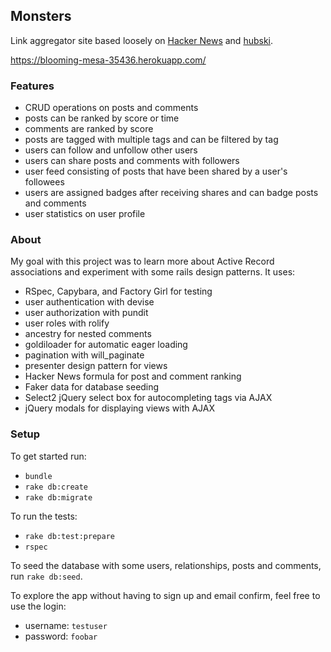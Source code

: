 ## Monsters

Link aggregator site based loosely on [Hacker News](https://news.ycombinator.com/) and [hubski](https://hubski.com/).

https://blooming-mesa-35436.herokuapp.com/

### Features

* CRUD operations on posts and comments
* posts can be ranked by score or time
* comments are ranked by score
* posts are tagged with multiple tags and can be filtered by tag
* users can follow and unfollow other users
* users can share posts and comments with followers
* user feed consisting of posts that have been shared by a user's followees
* users are assigned badges after receiving shares and can badge posts and comments
* user statistics on user profile

### About

My goal with this project was to learn more about Active Record associations and experiment with some rails design patterns. It uses:

* RSpec, Capybara, and Factory Girl for testing
* user authentication with devise
* user authorization with pundit
* user roles with rolify
* ancestry for nested comments
* goldiloader for automatic eager loading
* pagination with will_paginate
* presenter design pattern for views
* Hacker News formula for post and comment ranking
* Faker data for database seeding
* Select2 jQuery select box for autocompleting tags via AJAX
* jQuery modals for displaying views with AJAX

### Setup

To get started run:
* `bundle`
* `rake db:create`
* `rake db:migrate`

To run the tests:
* `rake db:test:prepare`
* `rspec`

To seed the database with some users, relationships, posts and comments, run `rake db:seed`.

To explore the app without having to sign up and email confirm, feel free to use the login:
* username: `testuser`
* password: `foobar`
